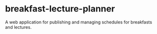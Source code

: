 # breakfast-lecture-planner
A web application for publishing and managing schedules for breakfasts and lectures.
